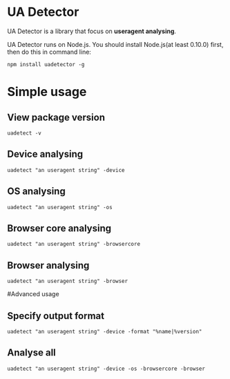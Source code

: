 UA Detector
=========================================

UA Detector is a library that focus on **useragent analysing**.

UA Detector runs on Node.js. You should install Node.js(at least 0.10.0) first, then do this in command line:

	npm install uadetector -g

# Simple usage

## View package version
	uadetect -v

## Device analysing
	uadetect "an useragent string" -device

## OS analysing
	uadetect "an useragent string" -os

## Browser core analysing
	uadetect "an useragent string" -browsercore

## Browser analysing
    uadetect "an useragent string" -browser

#Advanced usage

## Specify output format
	uadetect "an useragent string" -device -format "%name|%version"

## Analyse all
	uadetect "an useragent string" -device -os -browsercore -browser